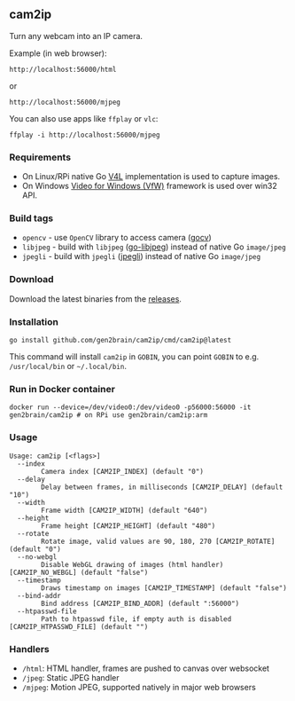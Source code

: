 ## cam2ip

Turn any webcam into an IP camera.

Example (in web browser):

    http://localhost:56000/html

or

    http://localhost:56000/mjpeg

You can also use apps like `ffplay` or `vlc`:

    ffplay -i http://localhost:56000/mjpeg

### Requirements

* On Linux/RPi native Go [V4L](https://github.com/korandiz/v4l) implementation is used to capture images.
* On Windows [Video for Windows (VfW)](https://en.wikipedia.org/wiki/Video_for_Windows) framework is used over win32 API.

### Build tags

* `opencv` - use `OpenCV` library to access camera ([gocv](https://github.com/hybridgroup/gocv))
* `libjpeg` - build with `libjpeg` ([go-libjpeg](https://github.com/pixiv/go-libjpeg)) instead of native Go `image/jpeg`
* `jpegli` - build with `jpegli` ([jpegli](https://github.com/gen2brain/jpegli)) instead of native Go `image/jpeg`

### Download

Download the latest binaries from the [releases](https://github.com/gen2brain/cam2ip/releases).

### Installation

    go install github.com/gen2brain/cam2ip/cmd/cam2ip@latest

This command will install `cam2ip` in `GOBIN`, you can point `GOBIN` to e.g. `/usr/local/bin` or `~/.local/bin`.

### Run in Docker container

    docker run --device=/dev/video0:/dev/video0 -p56000:56000 -it gen2brain/cam2ip # on RPi use gen2brain/cam2ip:arm

### Usage

```
Usage: cam2ip [<flags>]
  --index
    	Camera index [CAM2IP_INDEX] (default "0")
  --delay
    	Delay between frames, in milliseconds [CAM2IP_DELAY] (default "10")
  --width
    	Frame width [CAM2IP_WIDTH] (default "640")
  --height
    	Frame height [CAM2IP_HEIGHT] (default "480")
  --rotate
    	Rotate image, valid values are 90, 180, 270 [CAM2IP_ROTATE] (default "0")
  --no-webgl
    	Disable WebGL drawing of images (html handler) [CAM2IP_NO_WEBGL] (default "false")
  --timestamp
    	Draws timestamp on images [CAM2IP_TIMESTAMP] (default "false")
  --bind-addr
    	Bind address [CAM2IP_BIND_ADDR] (default ":56000")
  --htpasswd-file
    	Path to htpasswd file, if empty auth is disabled [CAM2IP_HTPASSWD_FILE] (default "")
```

### Handlers

  * `/html`: HTML handler, frames are pushed to canvas over websocket
  * `/jpeg`: Static JPEG handler
  * `/mjpeg`: Motion JPEG, supported natively in major web browsers
